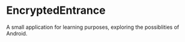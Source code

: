 # EncryptedEntrance

A small application for learning purposes, exploring the possiblities of Android.
